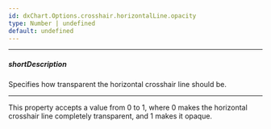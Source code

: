 ```yaml
---
id: dxChart.Options.crosshair.horizontalLine.opacity
type: Number | undefined
default: undefined
---
```

---
##### shortDescription
Specifies how transparent the horizontal crosshair line should be.

---
This property accepts a value from 0 to 1, where 0 makes the horizontal crosshair line completely transparent, and 1 makes it opaque.